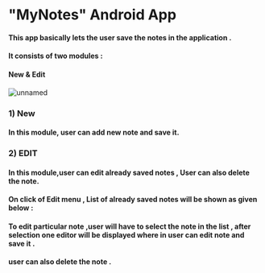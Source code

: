 # "MyNotes" Android App

#### This app basically lets the user save the notes in the application .
#### It consists of two modules :
#### New & Edit

![unnamed](https://user-images.githubusercontent.com/28917416/27839811-eb7ed01e-6111-11e7-95e0-1878d7931d70.png)
### 1) New
####   In this module, user can add new note and save it.

### 2) EDIT
####   In this module,user can edit already saved notes , User can also delete the note.

#### On click of Edit menu , List of already saved notes will be shown as given below :
#### To edit particular note ,user will have to select the note in the list , after selection one editor will be displayed where in user can edit note and save it .
#### user can also delete the note .



